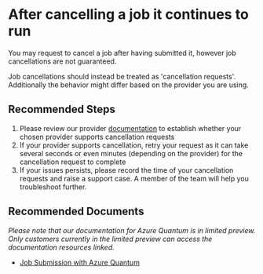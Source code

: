<properties
  pagetitle="After cancelling a job it continues to run"
  service="microsoft.quantum"
  resource="workspaces"
  ms.author="dasto"
  selfhelptype="Generic"
  supporttopicids="32740187"
  productpesids="17040"
  cloudEnvironments="public, fairfax, usnat, ussec"
  articleid="928b8aed-1bdd-4ed9-91f6-722e3aa043ee"
  ownershipid="Azure_Quantum" />
# After cancelling a job it continues to run

You may request to cancel a job after having submitted it, however job cancellations are not guaranteed.

Job cancellations should instead be treated as 'cancellation requests'. Additionally the behavior might differ based on the provider you are using.

## **Recommended Steps** 

1. Please review our provider [documentation](https://github.com/MicrosoftDocs/quantum-docs-private/wiki/Azure-Quantum-provider) to establish whether your chosen provider supports cancellation requests
2. If your provider supports cancellation, retry your request as it can take several seconds or even minutes (depending on the provider) for the cancellation request to complete
3. If your issues persists, please record the time of your cancellation requests and raise a support case. A member of the team will help you troubleshoot further.

## **Recommended Documents**

*Please note that our documentation for Azure Quantum is in limited preview. Only customers currently in the limited preview can access the documentation resources linked.*
* [Job Submission with Azure Quantum](https://github.com/MicrosoftDocs/quantum-docs-private/wiki/Submit-jobs-to-Azure-Quantum-with-the-Command-Line-Interface)